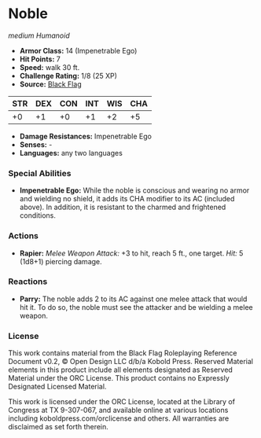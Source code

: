 # Noble

*medium* *Humanoid*

- **Armor Class:** 14 (Impenetrable Ego)
- **Hit Points:** 7 
- **Speed:** walk 30 ft.
- **Challenge Rating:** 1/8 (25 XP)
- **Source:** [Black Flag](https://koboldpress.com/kpstore/product/tovrpg-pg-mv/)

| STR | DEX | CON | INT | WIS | CHA |
| --- | --- | --- | --- | --- | --- |
| +0 | +1 | +0 | +1 | +2 | +5 |

- **Damage Resistances:** Impenetrable Ego
- **Senses:** -
- **Languages:** any two languages

### Special Abilities

- **Impenetrable Ego:** While the noble is conscious and wearing no armor and wielding no shield, it adds its CHA modifier to its AC (included above). In addition, it is resistant to the charmed and frightened conditions.

### Actions

- **Rapier:** _Melee Weapon Attack:_ +3 to hit, reach 5 ft., one target. _Hit:_ 5 (1d8+1) piercing damage.

### Reactions

- **Parry:** The noble adds 2 to its AC against one melee attack that would hit it. To do so, the noble must see the attacker and be wielding a melee weapon.


### License

This work contains material from the Black Flag Roleplaying Reference Document v0.2, © Open Design LLC d/b/a Kobold Press. Reserved Material elements in this product include all elements designated as Reserved Material under the ORC License. This product contains no Expressly Designated Licensed Material.

This work is licensed under the ORC License, located at the Library of Congress at TX 9-307-067, and available online at various locations including koboldpress.com/orclicense and others. All warranties are disclaimed as set forth therein.
